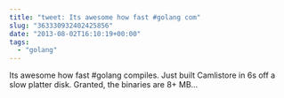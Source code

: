 ```yaml
---
title: "tweet: Its awesome how fast #golang com"
slug: "363330932402425856"
date: "2013-08-02T16:10:19+00:00"
tags:
  - "golang"
---
```

Its awesome how fast #golang compiles. Just built Camlistore in 6s off a slow platter disk. Granted, the binaries are 8+ MB...